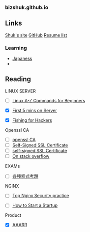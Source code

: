 ### bizshuk.github.io




## Links
[Shuk's site](http://shuk.info/)
[GitHub](https://github.com/BizShuk)
[Resume list](https://github.com/BizShuk/bizshuk.github.io/tree/master/resume)

### Learning
- [Japaness](https://github.com/BizShuk/japaness)
- 

## Reading

LINUX SERVER
- [ ] [Linux A-Z Commands for Beginners](http://www.sandwichbite.com/linux-a-z-commands-for-beginners/)  
- [X] [First 5 mins on Server](http://plusbryan.com/my-first-5-minutes-on-a-server-or-essential-security-for-linux-servers)
- [X] [Fishing for Hackers](https://sysdig.com/blog/fishing-for-hackers/)


Openssl CA
- [ ] [openssl CA](https://jamielinux.com/docs/openssl-certificate-authority/introduction.html)
- [ ] [Self-Signed SSL Certificate](https://devcenter.heroku.com/articles/ssl-certificate-self)
- [ ] [self-signed SSL Certificate](http://www.akadia.com/services/ssh_test_certificate.html)
- [ ] [On stack overflow](http://stackoverflow.com/questions/10175812/how-to-create-a-self-signed-certificate-with-openssl)

EXAMs
- [ ] [各種程式考題](https://softnshare.wordpress.com/2016/02/21/%E7%A8%8B%E5%BC%8F%E8%AA%9E%E8%A8%80%E9%9D%A2%E8%A9%A6%E8%80%83%E9%A1%8C%E9%9B%86%E9%8C%A6/)

NGINX
- [ ] [Top Nginx Security practice](http://www.cyberciti.biz/tips/linux-unix-bsd-nginx-webserver-security.html)


- [ ] [How to Start a Startup](https://whodyo.wordpress.com/2015/12/28/how-to-start-a-startups/)


Product
- [X] [AAARR](http://wapbaike.baidu.com/view/10197444.htm?adapt=1&)
